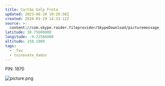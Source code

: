 ```yaml
---
title: Cartão Galp Frota
updated: 2023-08-20 10:26:58Z
created: 2020-05-29 14:33:12Z
source: >-
  content://com.skype.raider.fileprovider/SkypeDownload/picturemessage_4n15uwqj.uq4.png
latitude: 38.75600000
longitude: -9.22566000
altitude: 158.1000
tags:
  - _fav
  - toinovate_dados
---
```


PIN: 1870

![picture.png](picture.png)